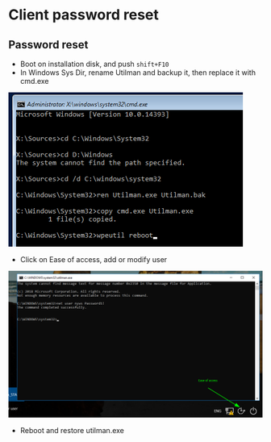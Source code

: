 # Client password reset

## Password reset

* Boot on installation disk, and push `shift+F10`
* In Windows Sys Dir, rename Utilman and backup it, then replace it with cmd.exe

![](../../.gitbook/assets/f1c1ed8bba654d7fb7486561899b0350.png)



* Click on Ease of access, add  or modify user

![](../../.gitbook/assets/69aff3c1d20f4f0ab21e6d14acf16209.png)

* Reboot and restore utilman.exe

